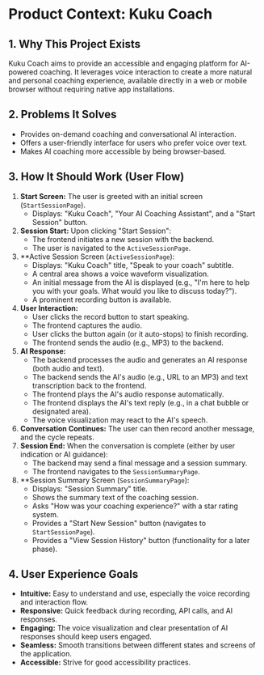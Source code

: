 # Product Context: Kuku Coach

## 1. Why This Project Exists
Kuku Coach aims to provide an accessible and engaging platform for AI-powered coaching. It leverages voice interaction to create a more natural and personal coaching experience, available directly in a web or mobile browser without requiring native app installations.

## 2. Problems It Solves

*   Provides on-demand coaching and conversational AI interaction.
*   Offers a user-friendly interface for users who prefer voice over text.
*   Makes AI coaching more accessible by being browser-based.

## 3. How It Should Work (User Flow)

1.  **Start Screen:** The user is greeted with an initial screen (`StartSessionPage`).
    *   Displays: "Kuku Coach", "Your AI Coaching Assistant", and a "Start Session" button.
2.  **Session Start:** Upon clicking "Start Session":
    *   The frontend initiates a new session with the backend.
    *   The user is navigated to the `ActiveSessionPage`.
3.  **Active Session Screen (`ActiveSessionPage`):
    *   Displays: "Kuku Coach" title, "Speak to your coach" subtitle.
    *   A central area shows a voice waveform visualization.
    *   An initial message from the AI is displayed (e.g., "I'm here to help you with your goals. What would you like to discuss today?").
    *   A prominent recording button is available.
4.  **User Interaction:**
    *   User clicks the record button to start speaking.
    *   The frontend captures the audio.
    *   User clicks the button again (or it auto-stops) to finish recording.
    *   The frontend sends the audio (e.g., MP3) to the backend.
5.  **AI Response:**
    *   The backend processes the audio and generates an AI response (both audio and text).
    *   The backend sends the AI's audio (e.g., URL to an MP3) and text transcription back to the frontend.
    *   The frontend plays the AI's audio response automatically.
    *   The frontend displays the AI's text reply (e.g., in a chat bubble or designated area).
    *   The voice visualization may react to the AI's speech.
6.  **Conversation Continues:** The user can then record another message, and the cycle repeats.
7.  **Session End:** When the conversation is complete (either by user indication or AI guidance):
    *   The backend may send a final message and a session summary.
    *   The frontend navigates to the `SessionSummaryPage`.
8.  **Session Summary Screen (`SessionSummaryPage`):
    *   Displays: "Session Summary" title.
    *   Shows the summary text of the coaching session.
    *   Asks "How was your coaching experience?" with a star rating system.
    *   Provides a "Start New Session" button (navigates to `StartSessionPage`).
    *   Provides a "View Session History" button (functionality for a later phase).

## 4. User Experience Goals

*   **Intuitive:** Easy to understand and use, especially the voice recording and interaction flow.
*   **Responsive:** Quick feedback during recording, API calls, and AI responses.
*   **Engaging:** The voice visualization and clear presentation of AI responses should keep users engaged.
*   **Seamless:** Smooth transitions between different states and screens of the application.
*   **Accessible:** Strive for good accessibility practices. 
